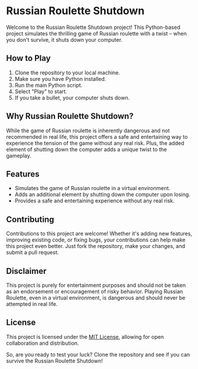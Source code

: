 # Russian Roulette Shutdown
Welcome to the Russian Roulette Shutdown project! This Python-based project simulates the thrilling game of Russian roulette with a twist – when you don't survive, it shuts down your computer.

## How to Play
1. Clone the repository to your local machine.
2. Make sure you have Python installed.
3. Run the main Python script.
4. Select "Play" to start.
5. If you take a bullet, your computer shuts down.
## Why Russian Roulette Shutdown?
While the game of Russian roulette is inherently dangerous and not recommended in real life, this project offers a safe and entertaining way to experience the tension of the game without any real risk. Plus, the added element of shutting down the computer adds a unique twist to the gameplay.

## Features
- Simulates the game of Russian roulette in a virtual environment.
- Adds an additional element by shutting down the computer upon losing.
- Provides a safe and entertaining experience without any real risk.
## Contributing
Contributions to this project are welcome! Whether it's adding new features, improving existing code, or fixing bugs, your contributions can help make this project even better. Just fork the repository, make your changes, and submit a pull request.

## Disclaimer
This project is purely for entertainment purposes and should not be taken as an endorsement or encouragement of risky behavior. Playing Russian Roulette, even in a virtual environment, is dangerous and should never be attempted in real life.

## License
This project is licensed under the [MIT License](https://github.com/mateusartico/russian-roulette/blob/main/LICENSE), allowing for open collaboration and distribution.

So, are you ready to test your luck? Clone the repository and see if you can survive the Russian Roulette Shutdown!
